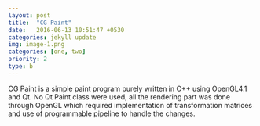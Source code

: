 ```yaml
---
layout: post
title:  "CG Paint"
date:   2016-06-13 10:51:47 +0530
categories: jekyll update
img: image-1.png
categories: [one, two]
priority: 2
type: b
---
```


CG Paint is a simple paint program purely written in C++ using OpenGL4.1 and Qt.
No Qt Paint class were used, all the rendering part was done through OpenGL which required implementation of transformation matrices and use of programmable pipeline to handle the changes.
